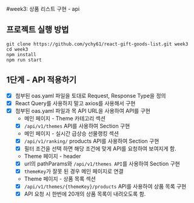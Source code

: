 #week3: 상품 리스트 구현 - api

## 프로젝트 실행 방법
```
git clone https://github.com/ychy61/react-gift-goods-list.git week3
cd week3
npm install
npm run start
```

## 1단계 - API 적용하기

- [X] 첨부된 oas.yaml 파일을 토대로 Request, Response Type을 정의
- [X] React Query를 사용하지 말고 axios를 사용해서 구현
- [X] 첨부된 oas.yaml 파일과 목 API URL을 사용하여 API를 구현
   - 메인 페이지 - Theme 카테고리 섹션
    - [X] `/api/v1/themes` API를 사용하여 Section 구현
    - 메인 페이지 - 실시간 급상승 선물랭킹 섹션
    - [X] `/api/v1/ranking/` products API를 사용하여 Section 구현
    - [X] 필터 조건을 선택 하면 해당 조건에 맞게 API를 요청하여 보여지게 함.
    - Theme 페이지 - header
    - [X] url의 pathParams와 `/api/v1/themes API`를 사용하여 Section 구현
    - [X] `themeKey`가 잘못 된 경우 메인 페이지로 연결
    - Theme 페이지 - 상품 목록 섹션
    - [X] `/api/v1/themes/{themeKey}/products` API를 사용하여 상품 목록 구현
    - [X] API 요청 시 한번에 20개의 상품 목록이 내려오도록 함.

